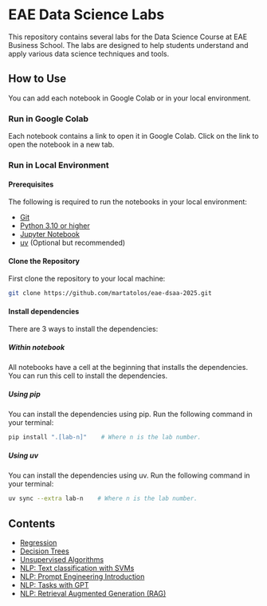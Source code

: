 # EAE Data Science Labs

This repository contains several labs for the Data Science Course at EAE Business School. The labs are designed to help students understand and apply various data science techniques and tools.

## How to Use

You can add each notebook in Google Colab or in your local environment.

### Run in Google Colab

Each notebook contains a link to open it in Google Colab. Click on the link to open the notebook in a new tab.

### Run in Local Environment

#### Prerequisites

The following is required to run the notebooks in your local environment:

- [Git](https://git-scm.com/downloads)
- [Python 3.10 or higher](https://www.python.org/downloads)
- [Jupyter Notebook](https://jupyter.org/install)
- [uv](https://docs.astral.sh/uv/getting-started/installation/) (Optional but recommended)

#### Clone the Repository

First clone the repository to your local machine:

```bash
git clone https://github.com/martatolos/eae-dsaa-2025.git
```

#### Install dependencies

There are 3 ways to install the dependencies:

##### Within notebook

All notebooks have a cell at the beginning that installs the dependencies. You can run this cell to install the dependencies.

##### Using pip

You can install the dependencies using pip. Run the following command in your terminal:

```bash
pip install ".[lab-n]"    # Where n is the lab number.
```

##### Using uv

You can install the dependencies using uv. Run the following command in your terminal:

```bash
uv sync --extra lab-n    # Where n is the lab number.
```

## Contents

- [Regression](./regression.ipynb)
- [Decision Trees](./decision_trees.ipynb)
- [Unsupervised Algorithms](./unsupervised.ipynb)
- [NLP: Text classification with SVMs](nlp_svm.ipynb)
- [NLP: Prompt Engineering Introduction](nlp_prompting.ipynb)
- [NLP: Tasks with GPT](./nlp_tasks_with_gpt.ipynb)
- [NLP: Retrieval Augmented Generation (RAG)](nlp_rag.ipynb)
